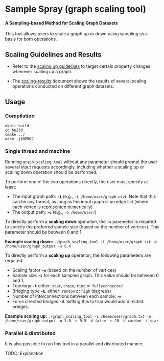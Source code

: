 # Sample Spray (graph scaling tool)
#### A Sampling-based Method for Scaling Graph Datasets

This tool allows users to scale a graph up or down using sampling as a basis for both operations.

## Scaling Guidelines and Results

- Refer to the [scaling up guidelines](scaling-guidelines.pdf) to target certain property changes whenever scaling up a graph.

- The [scaling-results](scaling-results.pdf) document shows the results of several scaling operations conducted on different graph datasets.

## Usage


### Compilation

```
mkdir build
cd build
cmake ../
make -j$NPROC
```


###  Single thread and machine

Running `graph_scaling_tool` without any parameter should prompt the user several input requests accordingly, including whether a scaling up or scaling down operation should be performed.

To perform one of the two operations directly, the user must specify at least:

- The input graph path: **`-i`** (e.g., `-i /home/user/graph.csv`). Note that this can be any format, as long as the input graph is an edge list (where each vertex is represented numerically)
- The output path: **`-o`** (e.g., `-o /home/user/`)


To directly perform a **scaling down** operation, the **`-s`** parameter is required to specify the preferred sample size (based on the number of vertices). This parameter should be between 0 and 1. 

**Example scaling down:** `./graph_scaling_tool -i /home/user/graph.txt -o /home/user/graph_output -s 0.4`

To directly perform a **scaling up** operation, the following parameters are required:

- Scaling factor **`-u`** (based on the number of vertices)
- Sample size **`-s`** for each sampled graph. This value should be between 0 and 1.
- Topology **`-t`** either: `star`, `chain`, `ring` or `fullyconnected`
- Bridging type **`-b`**, either: `random` or `high` (degrees)
- Number of interconnections between each sample: **`-n`**
- Force directed bridges **`-d`**. Setting this to true would add directed bridges.

**Example scaling up:**
`./graph_scaling_tool -i /home/user/graph.txt -o /home/user/graph_output -u 3.0 -s 0.5 -d false -n 10 -b random -t star
`


### Parallel & distributed

It is also possible to run this tool in a parallel and distributed manner.

TODO: Explanation



